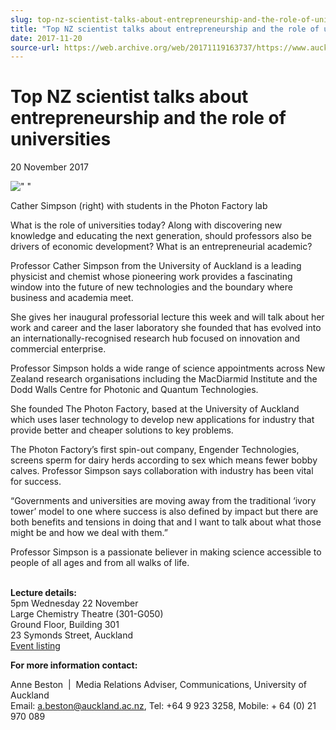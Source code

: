 ```yaml
---
slug: top-nz-scientist-talks-about-entrepreneurship-and-the-role-of-universities
title: "Top NZ scientist talks about entrepreneurship and the role of universities"
date: 2017-11-20
source-url: https://web.archive.org/web/20171119163737/https://www.auckland.ac.nz/en/about/news-events-and-notices/news/news-2017/11/top-nz-scientist-talks-about-entrepreneurship.html
---
```

Top NZ scientist talks about entrepreneurship and the role of universities
==========================================================================

20 November 2017

![" "](https://www.auckland.ac.nz/en/about/news-events-and-notices/news/news-2017/11/top-nz-scientist-talks-about-entrepreneurship/_jcr_content/par/textimage/image.img.jpg/1512598485175.jpg "Cather Simpson with students in the Photon Factory lab")

Cather Simpson (right) with students in the Photon Factory lab

What is the role of universities today? Along with discovering new knowledge and educating the next generation, should professors also be drivers of economic development? What is an entrepreneurial academic?

Professor Cather Simpson from the University of Auckland is a leading physicist and chemist whose pioneering work provides a fascinating window into the future of new technologies and the boundary where business and academia meet.

She gives her inaugural professorial lecture this week and will talk about her work and career and the laser laboratory she founded that has evolved into an internationally-recognised research hub focused on innovation and commercial enterprise.

Professor Simpson holds a wide range of science appointments across New Zealand research organisations including the MacDiarmid Institute and the Dodd Walls Centre for Photonic and Quantum Technologies.

She founded The Photon Factory, based at the University of Auckland which uses laser technology to develop new applications for industry that provide better and cheaper solutions to key problems.

The Photon Factory’s first spin-out company, Engender Technologies, screens sperm for dairy herds according to sex which means fewer bobby calves. Professor Simpson says collaboration with industry has been vital for success.

“Governments and universities are moving away from the traditional ‘ivory tower’ model to one where success is also defined by impact but there are both benefits and tensions in doing that and I want to talk about what those might be and how we deal with them.”

Professor Simpson is a passionate believer in making science accessible to people of all ages and from all walks of life.  
 

**Lecture details:**  
5pm Wednesday 22 November  
Large Chemistry Theatre (301-G050)  
Ground Floor, Building 301  
23 Symonds Street, Auckland  
[Event listing](http://www.science.auckland.ac.nz/en/about/events/events-2017/11/more-thoughts-from-an-entrepreneurial-academic.html)

**For more information contact:**

Anne Beston  |  Media Relations Adviser, Communications, University of Auckland  
Email: [a.beston@auckland.ac.nz](mailto:a.beston@auckland.ac.nz), Tel: +64 9 923 3258, Mobile: + 64 (0) 21 970 089
